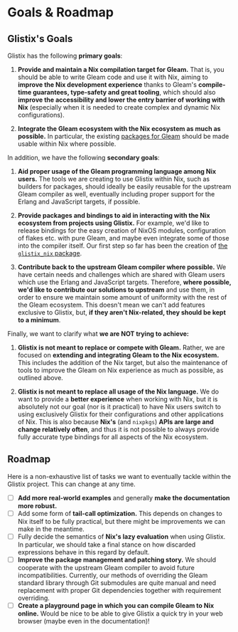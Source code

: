# Goals & Roadmap

## Glistix's Goals

Glistix has the following **primary goals**:

1. **Provide and maintain a Nix compilation target for Gleam.** That is, you should be able to write Gleam code and use it with Nix, aiming to **improve the Nix development experience** thanks to Gleam's **compile-time guarantees, type-safety and great tooling**, which should also **improve the accessibility and lower the entry barrier of working with Nix** (especially when it is needed to create complex and dynamic Nix configurations).

2. **Integrate the Gleam ecosystem with the Nix ecosystem as much as possible.** In particular, the existing [packages for Gleam](https://packages.gleam.run) should be made usable within Nix where possible.

In addition, we have the following **secondary goals**:

1. **Aid proper usage of the Gleam programming language among Nix users.** The tools we are creating to use Glistix within Nix, such as builders for packages, should ideally be easily reusable for the upstream Gleam compiler as well, eventually including proper support for the Erlang and JavaScript targets, if possible.

2. **Provide packages and bindings to aid in interacting with the Nix ecosystem from projects using Glistix.** For example, we'd like to release bindings for the easy creation of NixOS modules, configuration of flakes etc. with pure Gleam, and maybe even integrate some of those into the compiler itself. Our first step so far has been the creation of [the `glistix_nix`  package](https://github.com/glistix/nix).

3. **Contribute back to the upstream Gleam compiler where possible.** We have certain needs and challenges which are shared with Gleam users which use the Erlang and JavaScript targets. Therefore, **where possible, we'd like to contribute our solutions to upstream** and use them, in order to ensure we maintain some amount of uniformity with the rest of the Gleam ecosystem. This doesn't mean we can't add features exclusive to Glistix, but, **if they aren't Nix-related, they should be kept to a minimum**.

Finally, we want to clarify what **we are NOT trying to achieve:**

1. **Glistix is not meant to replace or compete with Gleam.** Rather, we are focused on **extending and integrating Gleam to the Nix ecosystem.** This includes the addition of the Nix target, but also the maintenance of tools to improve the Gleam on Nix experience as much as possible, as outlined above.

2. **Glistix is not meant to replace all usage of the Nix language.** We do want to provide a **better experience** when working with Nix, but it is absolutely not our goal (nor is it practical) to have Nix users switch to using exclusively Glistix for their configurations and other applications of Nix. This is also because **Nix's** (and `nixpkgs`) **APIs are large and change relatively often**, and thus it is not possible to always provide fully accurate type bindings for all aspects of the Nix ecosystem.

## Roadmap

Here is a non-exhaustive list of tasks we want to eventually tackle within the Glistix project. This can change at any time.

- [ ] **Add more real-world examples** and generally **make the documentation more robust.**
- [ ] Add some form of **tail-call optimization.** This depends on changes to Nix itself to be fully practical, but there might be improvements we can make in the meantime.
- [ ] Fully decide the semantics of **Nix's lazy evaluation** when using Glistix. In particular, we should take a final stance on how discarded expressions behave in this regard by default.
- [ ] **Improve the package management and patching story.** We should cooperate with the upstream Gleam compiler to avoid future incompatibilities. Currently, our methods of overriding the Gleam standard library through Git submodules are quite manual and need replacement with proper Git dependencies together with requirement overriding.
- [ ] **Create a playground page in which you can compile Gleam to Nix online.** Would be nice to be able to give Glistix a quick try in your web browser (maybe even in the documentation)!
